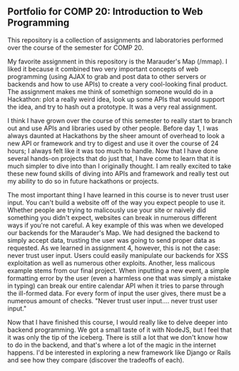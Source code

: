 ## Portfolio for COMP 20: Introduction to Web Programming ##

This repository is a collection of assignments and laboratories performed over the course of the semester for COMP 20.

My favorite assignment in this repository is the Marauder's Map (/mmap). I liked it because it combined two very important concepts of web programming (using AJAX to grab and post data to other servers or backends and how to use APIs) to create a very cool-looking final product. The assignment makes me think of somethign someone would do in a Hackathon: plot a really weird idea, look up some APIs that would support the idea, and try to hash out a prototype. It was a very real assignment.

I think I have grown over the course of this semester to really start to branch out and use APIs and libraries used by other people. Before day 1, I was always daunted at Hackathons by the sheer amount of overhead to look a new API or framework and try to digest and use it over the course of 24 hours; I always felt like it was too much to handle. Now that I have done several hands-on projects that do just that, I have come to learn that it is much simpler to dive into than I originally thought. I am really excited to take these new found skills of diving into APIs and framework and really test out my ability to do so in future hackathons or projects.

The most important thing I have learned in this course is to never trust user input. You can't build a website off of the way you expect people to use it. Whether people are trying to malicously use your site or naively did something you didn't expect, websites can break in numerous different ways if you're not careful. A key example of this was when we developed our backends for the Marauder's Map. We had designed the backend to simply accept data, trusting the user was going to send proper data as requested. As we learned in assignment 4, however, this is not the case: never trust user input. Users could easily manipulate our backends for XSS exploitation as well as numerous other exploits. Another, less malicous example stems from our final project. When inputting a new event, a simple formatting error by the user (even a harmless one that was simply a mistake in typing) can break our entire calendar API when it tries to parse through the ill-formed data. For every form of input the user gives, there must be a numerous amount of checks. "Never trust user input.... never trust user input."

Now that I have finished this course, I would really like to delve deeper into backend programming. We got a small taste of it with NodeJS, but I feel that it was only the tip of the iceberg. There is still a lot that we don't know how to do in the backend, and that's where a lot of the magic in the internet happens. I'd be interested in exploring a new framework like Django or Rails and see how they compare (discover the tradeoffs of each).